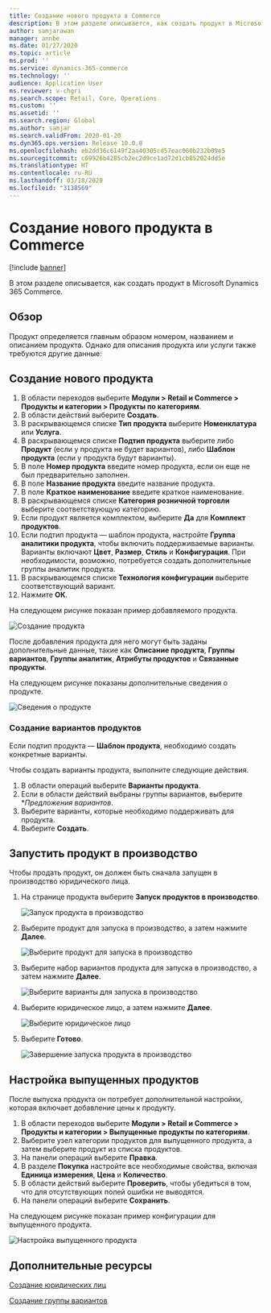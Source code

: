 ```yaml
---
title: Создание нового продукта в Commerce
description: В этом разделе описывается, как создать продукт в Microsoft Dynamics 365 Commerce.
author: samjarawan
manager: annbe
ms.date: 01/27/2020
ms.topic: article
ms.prod: ''
ms.service: dynamics-365-commerce
ms.technology: ''
audience: Application User
ms.reviewer: v-chgri
ms.search.scope: Retail, Core, Operations
ms.custom: ''
ms.assetid: ''
ms.search.region: Global
ms.author: samjar
ms.search.validFrom: 2020-01-20
ms.dyn365.ops.version: Release 10.0.8
ms.openlocfilehash: eb2dd36c6149f2aa40305cd57eac060b232b09e5
ms.sourcegitcommit: c69926b4285cb2ec2d9ce1ad72d1cb852024dd5e
ms.translationtype: HT
ms.contentlocale: ru-RU
ms.lasthandoff: 03/18/2020
ms.locfileid: "3138569"
---
```

# <a name="create-a-new-product-in-commerce"></a>Создание нового продукта в Commerce


[!include [banner](includes/banner.md)]

В этом разделе описывается, как создать продукт в Microsoft Dynamics 365 Commerce.

## <a name="overview"></a>Обзор

Продукт определяется главным образом номером, названием и описанием продукта. Однако для описания продукта или услуги также требуются другие данные:

## <a name="create-a-new-product"></a>Создание нового продукта

1. В области переходов выберите **Модули \> Retail и Commerce \> Продукты и категории \> Продукты по категориям**.
1. В области действий выберите **Создать**.
1. В раскрывающемся списке **Тип продукта** выберите **Номенклатура** или **Услуга**.
1. В раскрывающемся списке **Подтип продукта** выберите либо **Продукт** (если у продукта не будет вариантов), либо **Шаблон продукта** (если у продукта будут варианты).
1. В поле **Номер продукта** введите номер продукта, если он еще не был предварительно заполнен.
1. В поле **Название продукта** введите название продукта.
1. В поле **Краткое наименование** введите краткое наименование.
1. В раскрывающемся списке **Категория розничной торговли** выберите соответствующую категорию.
1. Если продукт является комплектом, выберите **Да** для **Комплект продуктов**.
1. Если подтип продукта — шаблон продукта, настройте **Группа аналитики продукта**, чтобы включить поддерживаемые варианты. Варианты включают **Цвет**, **Размер**, **Стиль** и **Конфигурация**. При необходимости, возможно, потребуется создать дополнительные группы аналитик продукта.
1. В раскрывающемся списке **Технология конфигурации** выберите соответствующий вариант.
1. Нажмите **ОК**.

На следующем рисунке показан пример добавляемого продукта.

![Создание продукта](media/create-new-product.png)

После добавления продукта для него могут быть заданы дополнительные данные, такие как **Описание продукта**, **Группы вариантов**, **Группы аналитик**, **Атрибуты продуктов** и **Связанные продукты**.

На следующем рисунке показаны дополнительные сведения о продукте.

![Сведения о продукте](media/create-new-product-2.png)

### <a name="create-product-variants"></a>Создание вариантов продуктов

Если подтип продукта — **Шаблон продукта**, необходимо создать конкретные варианты. 

Чтобы создать варианты продукта, выполните следующие действия.

1. В области операций выберите **Варианты продукта**.
1. Если в области действий выбраны группы вариантов, выберите **Предложения вариантов*.
1. Выберите варианты, которые необходимо поддерживать для продукта.
1. Выберите **Создать**.

## <a name="release-a-product"></a>Запустить продукт в производство

Чтобы продать продукт, он должен быть сначала запущен в производство юридического лица.

1. На странице продукта выберите **Запуск продуктов в производство**.

    ![Запуск продукта в производство](media/create-new-product-3.png)

1. Выберите продукт для запуска в производство, а затем нажмите **Далее**.

    ![Выберите продукт для запуска в производство](media/create-new-product-4.png)

1. Выберите набор вариантов продукта для запуска в производство, а затем нажмите **Далее**.

    ![Выберите варианты для запуска в производство](media/create-new-product-5.png)

1. Выберите юридическое лицо, а затем нажмите **Далее**.

    ![Выберите юридическое лицо](media/create-new-product-6.png)

1. Выберите **Готово**.

    ![Завершение запуска продукта в производство](media/create-new-product-7.png)

## <a name="configure-a-released-product"></a>Настройка выпущенных продуктов

После выпуска продукта он потребует дополнительной настройки, которая включает добавление цены к продукту.

1. В области переходов выберите **Модули \> Retail и Commerce \> Продукты и категории \> Выпущенные продукты по категориям**.
1. Выберите узел категории продуктов для выпущенного продукта, а затем выберите продукт из списка продуктов.
1. На панели операций выберите **Правка**.
1. В разделе **Покупка** настройте все необходимые свойства, включая **Единица измерения**, **Цена** и **Количество**.
1. В области действий выберите **Проверить**, чтобы убедиться в том, что для отсутствующих полей ошибки не выводятся.
1. На панели операций выберите **Сохранить**.

На следующем рисунке показан пример конфигурации для выпущенного продукта.

![Настройка выпущенного продукта](media/create-new-product-8.png)

## <a name="additional-resources"></a>Дополнительные ресурсы

[Создание юридических лиц](channels-legal-entities.md)

[Создание группы вариантов](create-variant-group.md) 
